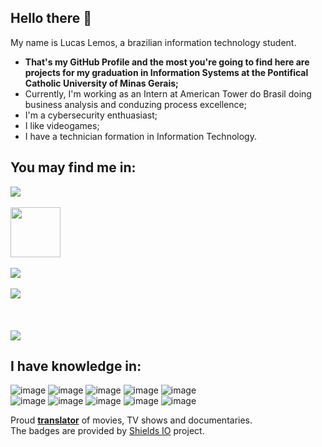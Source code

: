## Hello there 👋

My name is Lucas Lemos, a brazilian information technology student.

* <b>That's my GitHub Profile and the most you're going to find here are projects for my graduation in Information Systems at the Pontifical Catholic University of Minas Gerais;</b>
* Currently, I'm working as an Intern at American Tower do Brasil doing business analysis and conduzing process excellence;
* I'm a cybersecurity enthuasiast;
* I like videogames;
* I have a technician formation in Information Technology.

## You may find me in:
<a href="https://www.linkedin.com/in/lucaslpinheiro" target="_blank">
<img align="center" src="https://img.shields.io/badge/LinkedIn-0077B5?style=for-the-badge&logo=linkedin&logoColor=white" style="max-width:100%;">
</a>
</br>
</br>
<a href="https://www.behance.net/l3m0s" target="_blank">
<img align="center" width="80" color="#fff" src="https://cdn.worldvectorlogo.com/logos/behance-3.svg" style="max-width:100%;">
</a>
</br>
</br>
<a href="https://www.youtube.com/channel/UC4_X-afh1AYB_xae4FsQ2rw" target="_blank">
<img align="center" src="https://img.shields.io/badge/YouTube-FF0000?style=for-the-badge&logo=youtube&logoColor=white" style="max-width:100%;">
</a>
</br>
</br>
<a href="https://twitter.com/LukzStorm" target="_blank">
<img align="center" src="https://img.shields.io/badge/Twitter-1DA1F2?style=for-the-badge&logo=twitter&logoColor=white" style="max-width:100%;">
</a>
</br>
</br>
</br>
</br>
<a href="http://live.xbox.com/Profile?Gamertag=Juststorm14" target="_blank">
<img align="center" src="https://img.shields.io/badge/Xbox-107C10?style=for-the-badge&logo=xbox&logoColor=white" style="max-width:100%;">
</a>


## I have knowledge in:
![image](https://img.shields.io/badge/Windows-0078D6?style=for-the-badge&logo=windows&logoColor=white)
![image](https://img.shields.io/badge/Linux-FCC624?style=for-the-badge&logo=linux&logoColor=black)
![image](https://img.shields.io/badge/Kali_Linux-557C94?style=for-the-badge&logo=kali-linux&logoColor=white)
![image](https://img.shields.io/badge/Blogger-FF5722?style=for-the-badge&logo=blogger&logoColor=white)
![image](https://img.shields.io/badge/Wordpress-21759B?style=for-the-badge&logo=wordpress&logoColor=white)
</br>
![image](https://img.shields.io/badge/HTML5-E34F26?style=for-the-badge&logo=html5&logoColor=white)
![image](https://img.shields.io/badge/CSS3-1572B6?style=for-the-badge&logo=css3&logoColor=white)
![image](https://img.shields.io/badge/C%23-239120?style=for-the-badge&logo=c-sharp&logoColor=white)
![image](https://img.shields.io/badge/Java-ED8B00?style=for-the-badge&logo=java&logoColor=white)
![image](https://img.shields.io/badge/Visual_Studio_2019-5C2D91?style=for-the-badge&logo=visual%20studio&logoColor=white)

Proud <a href='http://legendas.tv/usuario/juststorm14' target='_blank'><b>translator</b></a> of movies, TV shows and documentaries.
<br>The badges are provided by <a href='https://github.com/badges/shields' target='_blank'>Shields IO</a> project.
